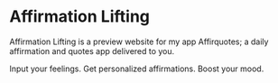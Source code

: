 # Affirmation Lifting
Affirmation Lifting is a preview website for my app Affirquotes; a daily affirmation and quotes app delivered to you.

Input your feelings. Get personalized affirmations. Boost your mood.
